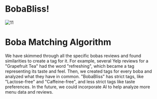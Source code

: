 # BobaBliss!
![11](https://github.com/ewbyf/BobaThon/assets/86029622/c2dc27f0-aa8e-4e5e-bfe9-8c816ddf32b0)


# Boba Matching Algorithm 

We have skimmed through all the specific bobas reviews and found similarities to create a tag for it. For example, several Yelp reviews for a "Grapefruit Tea" had the word "refreshing", which became a tag representing its taste and feel. Then, we created tags for every boba and analyzed what they have in common. "BobaBliss" has strict tags, like "Lactose-free" and "Caffeine-free", and less strict tags like taste preferences. In the future, we could incorporate AI to help analyze more menu data and reviews.
